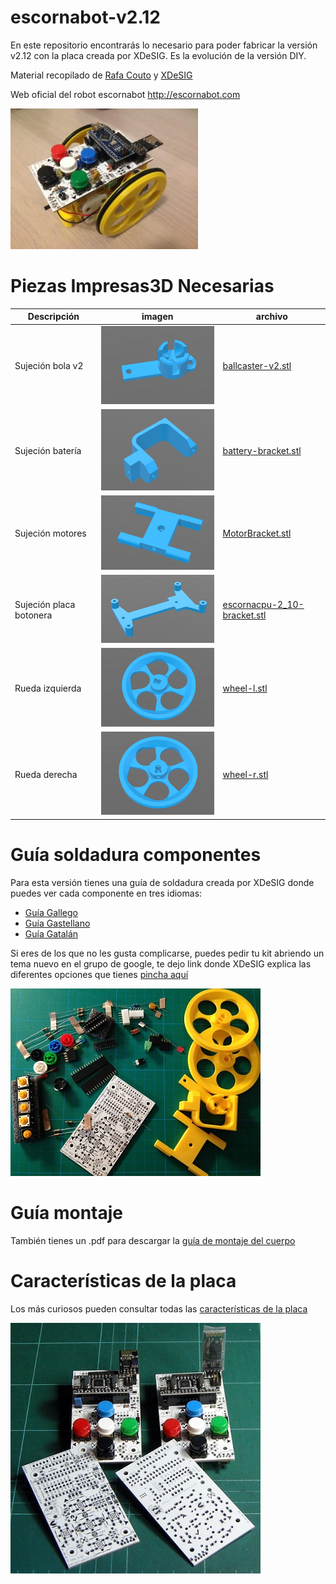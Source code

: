 # escornabot-v2.12 
  
En este repositorio encontrarás lo necesario para poder fabricar la versión v2.12 con la placa creada por XDeSIG. Es la evolución de la versión DIY.

Material recopilado de [Rafa Couto](https://github.com/rafacouto) y [XDeSIG](https://github.com/xdesig)
  
Web oficial del robot escornabot http://escornabot.com
  
![escornabot-v212.jpg](imagenes/escornabot-v212.jpg)
  
  
  
# Piezas Impresas3D Necesarias
  
Descripción         | imagen          | archivo         
------------- | ------------- | ------------- 
Sujeción bola v2|![ballcaster-v2.stl](imagenes/ballcaster-v2.png) | [ballcaster-v2.stl](archivos-stl/ballcaster-v2.stl)  
Sujeción batería|![battery-bracket.stl](imagenes/battery-bracket.png) | [battery-bracket.stl](archivos-stl/battery-bracket.stl)  
Sujeción motores|![MotorBracket.stl](imagenes/MotorBracket.png) | [MotorBracket.stl](archivos-stl/MotorBracket.stl)   
Sujeción placa botonera|![escornacpu-2_10-bracket.stl](imagenes/escornacpu-2_10-bracket.png) | [escornacpu-2_10-bracket.stl](archivos-stl/Addon-KeypadBracket-PCB.stl)  
Rueda izquierda|![wheel-l.stl](imagenes/wheel-l.png) | [wheel-l.stl](archivos-stl/wheel-l.stl)  
Rueda derecha|![wheel-r.stl](imagenes/wheel-r.png) | [wheel-r.stl](archivos-stl/wheel-r.stl)
  
  
  
# Guía soldadura componentes
  
Para esta versión tienes una guía de soldadura creada por XDeSIG donde puedes ver cada componente en tres idiomas:

- [Guía Gallego](https://drive.google.com/file/d/0B8qe5ux0eH6Ca1RxaEpXN0RBNzQ/view) 
- [Guía Gastellano](https://drive.google.com/file/d/1LsLHT4FGi4LXgHwbQ9Av0ggsQkUQL7MU/view)  
- [Guía Gatalán](https://drive.google.com/file/d/1ZNXCGC65Pyris7Z-aMvKBDYPzR_YNUv_/view)  

Si eres de los que no les gusta complicarse, puedes pedir tu kit abriendo un tema nuevo en el grupo de google, te dejo link donde XDeSIG explica las diferentes opciones que tienes [pincha aquí](https://groups.google.com/forum/#!topic/escornabot_users/paQGTPHzNTQ)
  
![piezas-v212.JPG](imagenes/piezas-v212.JPG)  
  
  
  
# Guía montaje
  
También tienes un .pdf para descargar la [guía de montaje del cuerpo](https://goo.gl/3XQ8nM)
  
  
  
# Características de la placa
  
Los más curiosos pueden consultar todas las [características de la placa](https://drive.google.com/file/d/0B8qe5ux0eH6CQ1dsNGh2UFJvdnNqRUhfakRvUjZVejFtQ2dF/view)  
  
![placas-v212.jpg](imagenes/placas-v212.jpg)
